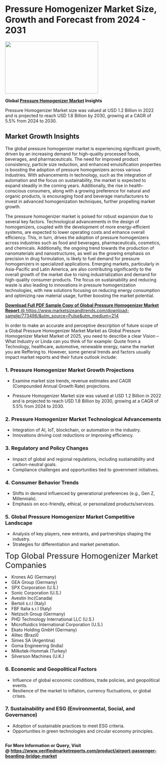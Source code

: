 <H1>Pressure Homogenizer Market Size, Growth and Forecast from 2024 - 2031</H1><img class="aligncenter size-medium wp-image-584254" src="https://thirdeyenews.in/wp-content/uploads/2024/09/Global-Market-Research-300x168.jpeg" alt="" width="300" height="168" /><p><strong>Global&nbsp;<a href="https://www.marketsizeandtrends.com/download-sample/773496/&amp;utm_source=Pulse&amp;utm_medium=214">Pressure Homogenizer Market</a> Insights</strong></p><p>Pressure Homogenizer Market size was valued at USD 1.2 Billion in 2022 and is projected to reach USD 1.8 Billion by 2030, growing at a CAGR of 5.5% from 2024 to 2030.</p><p><h2>Market Growth Insights</h2> <p>The global pressure homogenizer market is experiencing significant growth, driven by an increasing demand for high-quality processed foods, beverages, and pharmaceuticals. The need for improved product consistency, particle size reduction, and enhanced emulsification properties is boosting the adoption of pressure homogenizers across various industries. With advancements in technology, such as the integration of automation and the focus on sustainability, the market is expected to expand steadily in the coming years. Additionally, the rise in health-conscious consumers, along with a growing preference for natural and organic products, is encouraging food and beverage manufacturers to invest in advanced homogenization techniques, further propelling market growth.</p> <p><a href="#"></a></p> <p>The pressure homogenizer market is poised for robust expansion due to several key factors. Technological advancements in the design of homogenizers, coupled with the development of more energy-efficient systems, are expected to lower operating costs and enhance overall efficiency. This, in turn, drives the adoption of pressure homogenizers across industries such as food and beverages, pharmaceuticals, cosmetics, and chemicals. Additionally, the ongoing trend towards the production of nanomaterials and nanostructures, as well as the growing emphasis on precision in drug formulation, is likely to fuel demand for pressure homogenizers in specialized applications. Emerging markets, particularly in Asia-Pacific and Latin America, are also contributing significantly to the overall growth of the market due to rising industrialization and demand for high-quality consumer products. The focus on sustainability and reducing waste is also leading to innovations in pressure homogenization technologies, with new solutions focusing on reducing energy consumption and optimizing raw material usage, further boosting the market potential.</p> <p><a href="#"></p><p><span class=""><strong>Download Full PDF Sample Copy of Global Pressure Homogenizer Market Report</strong> @ <a href="https://www.marketsizeandtrends.com/download-sample/773496/&amp;utm_source=Pulse&amp;utm_medium=214" target="_blank">https://www.marketsizeandtrends.com/download-sample/773496/&amp;utm_source=Pulse&amp;utm_medium=214</a></span></p><p>In order to make an accurate and perceptive description of future scope of a Global&nbsp;Pressure Homogenizer Market Market as Global&nbsp;Pressure Homogenizer Market Market of 2025, you need to describe a clear Vision &ndash; What Industry or Linda can you think of for example: Quote from a Technology, healthcare, automotive, renewable energy, name the market you are Reffering to. However, some general trends and factors usually impact market reports and their future outlook include:</p><h3>1.&nbsp;<strong>Pressure Homogenizer Market Growth Projections</strong></h3><ul><li>Examine market size trends, revenue estimates and CAGR (Compounded Annual Growth Rate) projections.</li><li><p>Pressure Homogenizer Market size was valued at USD 1.2 Billion in 2022 and is projected to reach USD 1.8 Billion by 2030, growing at a CAGR of 5.5% from 2024 to 2030.</p></li></ul><h3>2.&nbsp;<strong>Pressure Homogenizer Market Technological Advancements</strong></h3><ul><li>Integration of AI, IoT, blockchain, or automation in the industry.</li><li>Innovations driving cost reductions or improving efficiency.</li></ul><h3>3.&nbsp;<strong>Regulatory and Policy Changes</strong></h3><ul><li>Impact of global and regional regulations, including sustainability and carbon-neutral goals.</li><li>Compliance challenges and opportunities tied to government initiatives.</li></ul><h3>4.&nbsp;<strong>Consumer Behavior Trends</strong></h3><ul><li>Shifts in demand influenced by generational preferences (e.g., Gen Z, Millennials).</li><li>Emphasis on eco-friendly, ethical, or personalized products/services.</li></ul><h3>5.&nbsp;<strong>Global Pressure Homogenizer Market Competitive Landscape</strong></h3><ul><li>Analysis of key players, new entrants, and partnerships shaping the industry.</li><li>Strategies for differentiation and market penetration.</li></ul><p data-pm-slice="1 1 []"><span style="color: inherit; font-family: inherit; font-size: 25px;">Top Global Pressure Homogenizer Market Companies</span></p><div class="" data-test-id=""><p><li>Krones AG (Germany)</li><li> GEA Group (Germany)</li><li> SPX Corporation (U.S.)</li><li> Sonic Corporation (U.S.)</li><li> Avestin Inc(Canada)</li><li> Bertoli s.r.l (Italy)</li><li> FBF Italia s.r.l (Italy)</li><li> Netzsch Group (Germany)</li><li> PHD Technology International LLC (U.S.)</li><li> Microfluidics International Corporation (U.S.)</li><li> Ekato Holding GmbH (Germany)</li><li> Alitec (Brazil)</li><li> Simes SA (Argentina)</li><li> Goma Engineering (India)</li><li> Milkotek-Hommak (Turkey)</li><li> Silverson Machines (U.K.)</li></p></div><h3>6.&nbsp;<strong>Economic and Geopolitical Factors</strong></h3><ul><li>Influence of global economic conditions, trade policies, and geopolitical events.</li><li>Resilience of the market to inflation, currency fluctuations, or global crises.</li></ul><h3>7.&nbsp;<strong>Sustainability and ESG (Environmental, Social, and Governance)</strong></h3><ul><li>Adoption of sustainable practices to meet ESG criteria.</li><li>Opportunities in green technologies and circular economy principles.</li></ul><h2><strong style="font-size: 14px;">For More Information or Query, Visit @&nbsp;</strong><a style="background-color: #ffffff; font-size: 14px;" href="https://www.marketsizeandtrends.com/report/pressure-homogenizer-market/" target="_blank">https://www.verifiedmarketreports.com/product/airport-passenger-boarding-bridge-market</a></h2>
